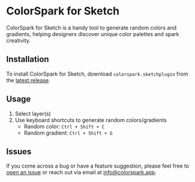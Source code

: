  # ColorSpark for Sketch
ColorSpark for Sketch is a handy tool to generate random colors and gradients, helping designers discover unique color 
palettes and spark creativity.

## Installation
To install ColorSpark for Sketch, download `colorspark.sketchplugin` from the 
[latest release](https://github.com/lukecjohnson/colorspark-sketch/releases).

## Usage
1. Select layer(s)
2. Use keyboard shortcuts to generate random colors/gradients
    - Random color: `Ctrl + Shift + C`
    - Random gradient: `Ctrl + Shift + G`

## Issues
If you come across a bug or have a feature suggestion, please feel free to 
[open an issue](https://github.com/lukecjohnson/colorspark-sketch/issues) or reach out via email
at [info@colorspark.app](mailto:info@colorspark.app).